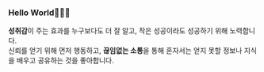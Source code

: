 
### Hello World👨🏻‍💻

**성취감**이 주는 효과를 누구보다도 더 잘 알고, 작은 성공이라도 성공하기 위해 노력합니다.<br>
신뢰를 얻기 위해 먼저 행동하고, **끊임없는 소통**을 통해 혼자서는 얻지 못할 정보나 지식을 배우고 공유하는 것을 좋아합니다.
